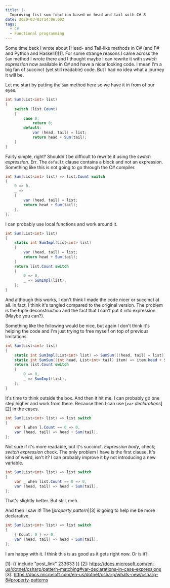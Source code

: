```yaml
---
title: |-
  Improving list sum function based on head and tail with C# 8
date: 2020-03-03T14:06:00Z
tags:
  - C#
  - Functional programming
---
```

Some time back I wrote about [Head- and Tail-like methods in C# (and F# and Python and Haskell)][1]. For some strange reasons I came across the `Sum` method I wrote there and I thought maybe I can rewrite it with _switch expression_ now available in C# and have a nicer looking code. I mean I'm a big fan of succinct (yet still readable) code. But I had no idea what a journey it will be.

<!-- excerpt -->

Let me start by putting the `Sum` method here so we have it in from of our eyes.

```csharp
int Sum(List<int> list)
{
	switch (list.Count)
	{
		case 0:
			return 0;
		default:
			var (head, tail) = list;
			return head + Sum(tail);
	}
}
```

Fairly simple, right? Shouldn't be difficult to rewrite it using the _switch expression_. Err. The `default` clause contains a block and not an expression. Something like this is not going to go through the C# compiler.

```csharp
int Sum(List<int> list) => list.Count switch
{
	0 => 0,
	_ =>
	{
		var (head, tail) = list;
		return head + Sum(tail);
	},
};
```

I can probably use local functions and work around it.

```csharp
int Sum(List<int> list)
{
	static int SumImpl(List<int> list)
	{
		var (head, tail) = list;
		return head + Sum(tail);
	}
	return list.Count switch
	{
		0 => 0,
		_ => SumImpl(list),
	};
}
```

And although this works, I don't think I made the code nicer or succinct at all. In fact, I think it's tangled compared to the original version. The problem is the tuple deconstruction and the fact that I can't put it into expression (Maybe you can?).

Something like the following would be nice, but again I don't think it's helping the code and I'm just trying to free myself on top of previous limitations.

```csharp
int Sum(List<int> list)
{
	static int SumImpl(List<int> list) => SumSum(((head, tail) = list));
	static int SumSum((int head, List<int> tail) item) => item.head + Sum(item.tail);
	return list.Count switch
	{
		0 => 0,
		_ => SumImpl(list),
	};
}
```

It's time to think outside the box. And then it hit me. I can probably go one step higher and work from there. Because then I can use [_`var` declarations_][2] in the cases.

```csharp
int Sum(List<int> list) => list switch
{
	var l when l.Count == 0 => 0,
	var (head, tail) => head + Sum(tail),
};
```

Not sure if it's more readable, but it's succinct. _Expression body_, check; _switch expression_ check. The only problem I have is the first clause. It's kind of weird, isn't it? I can probably improve it by not introducing a new variable.

```csharp
int Sum(List<int> list) => list switch
{
	var _ when list.Count == 0 => 0,
	var (head, tail) => head + Sum(tail),
};
```

That's slightly better. But still, meh.

And then I saw it! The [_property pattern_][3] is going to help me be more declarative.

```csharp
int Sum(List<int> list) => list switch
{
	{ Count: 0 } => 0,
	var (head, tail) => head + Sum(tail),
};
```

I am happy with it. I think this is as good as it gets right now. Or is it?

[1]: {{ include "post_link" 233633 }}
[2]: https://docs.microsoft.com/en-us/dotnet/csharp/pattern-matching#var-declarations-in-case-expressions
[3]: https://docs.microsoft.com/en-us/dotnet/csharp/whats-new/csharp-8#property-patterns